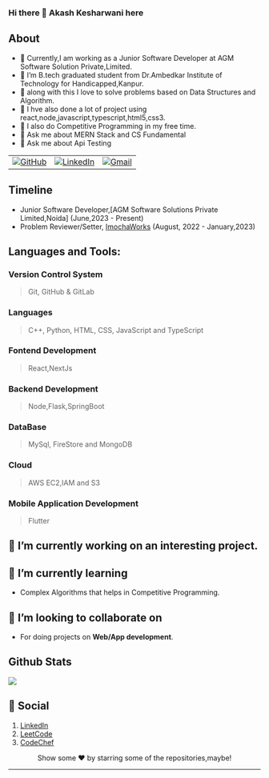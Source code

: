 ### Hi there 👋 Akash Kesharwani here



## About
- 🔭 Currently,I am working as a Junior Software Developer at AGM Software Solution Private,Limited.
- 🌱 I’m B.tech graduated student from Dr.Ambedkar Institute of Technology for Handicapped,Kanpur.
- 🌱  along with this I love to solve problems based on Data Structures and Algorithm.
- 🌱  I hve also done a lot of project using react,node,javascript,typescript,html5,css3.
- 🌱 I also do Competitive Programming in my free time.
- 💬 Ask me about MERN Stack and CS Fundamental
- 💬  Ask me about Api Testing

<table>
  <tr>
      <td><a href="https://github.com/Atu77l"><img src="https://img.shields.io/github/followers/Akki9519.svg?label=GitHub&style=social" alt="GitHub"></a></td>
    <td><a href="https://www.linkedin.com/in/akash-kesharwani-8b0190225/"><img src="https://img.shields.io/badge/LinkedIn--_.svg?style=social&logo=linkedin" alt="LinkedIn"></a></td>
    <td><a href="mailto:akashkesharwani81@gmail.com"><img src="https://img.shields.io/badge/Gmail--_.svg?style=social&logo=gmail" alt="Gmail"></a></td>
  </tr>
</table>

## Timeline
- Junior Software Developer,[AGM Software Solutions Private Limited,Noida] (June,2023 - Present)
- Problem Reviewer/Setter, [ImochaWorks](https://www.imocha.com/) (August, 2022 - January,2023)

## Languages and Tools: 

### Version Control System
>Git, GitHub & GitLab

### Languages
>C++, Python, HTML, CSS, JavaScript and TypeScript

### Fontend Development
> React,NextJs

### Backend Development
> Node,Flask,SpringBoot

### DataBase
> MySql, FireStore and MongoDB

### Cloud
>AWS EC2,IAM and S3

### Mobile Application Development
>Flutter


## 🔭 I’m currently working on an interesting project.

## 🌱 I’m currently learning
* Complex Algorithms that helps in Competitive Programming.

## 👯 I’m looking to collaborate on

* For doing projects on **Web/App development**.

## Github Stats

<img src="https://github-readme-streak-stats.herokuapp.com/?user=Atu77l">




<br>

## 👨 Social

1. [LinkedIn](https://www.linkedin.com/in/akash-kesharwani-8b0190225/)
2. [LeetCode](https://leetcode.com/Akki9519/)
3. [CodeChef](https://www.codechef.com/users/akashkesharwani)

<div align="center">
  
Show some ❤️ by starring some of the repositories,maybe!
  



---

</div>

